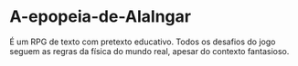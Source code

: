 # A-epopeia-de-Alalngar
É um RPG de texto com pretexto educativo. Todos os desafios do jogo seguem as regras da física do mundo real, apesar do contexto fantasioso.
